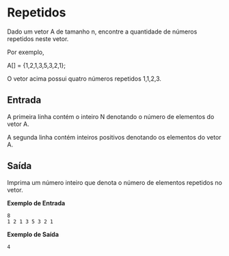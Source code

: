 # Repetidos 

Dado um vetor A de tamanho n, encontre a quantidade de números repetidos neste vetor.

Por exemplo, 

A[] = {1,2,1,3,5,3,2,1};

O vetor acima possui quatro números repetidos 1,1,2,3.

## Entrada

A primeira linha contém o inteiro N denotando o número de elementos do vetor A.

A segunda linha contém inteiros positivos denotando os elementos do vetor A.

## Saída

Imprima um número inteiro que denota o número de elementos repetidos no vetor.


**Exemplo de Entrada**
```
8
1 2 1 3 5 3 2 1
```

**Exemplo de Saída**
```
4
```



